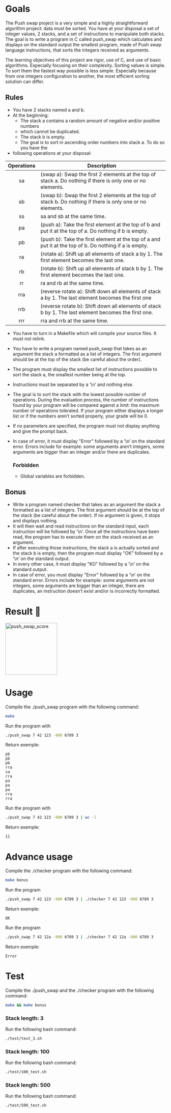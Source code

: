 # Goals
The Push swap project is a very simple and a highly straightforward algorithm project: data must be sorted. You have at your disposal a set of integer values, 2 stacks, and a set of instructions to manipulate both stacks.
The goal is to write a program in C called push_swap which calculates and displays on the standard output the smallest program, made of Push swap language instructions, that sorts the integers received as arguments.

The learning objectives of this project are rigor, use of C, and use of basic algorithms. Especially focusing on their complexity. Sorting values is simple. To sort them the fastest way possible is less simple. Especially because from one integers configuration to another, the most efficient sorting solution can differ.

## Rules
- You have 2 stacks named a and b.
- At the beginning:
	- The stack a contains a random amount of negative and/or positive numbers
	- which cannot be duplicated.
	- The stack b is empty.
	- The goal is to sort in ascending order numbers into stack a. To do so you have the
- following operations at your disposal:

<table>
	<thead>
        <tr>
            <th>Operations</th>
            <th>Description</th>
        </tr>
    </thead>
    <tbody>
	</thead>
        <tr>
            <td align="center">sa</td>
            <td>(swap a): Swap the first 2 elements at the top of stack a. Do nothing if there is only one or no elements.</td>
        </tr>
        <tr>
            <td align="center">sb</td>
            <td>(swap b): Swap the first 2 elements at the top of stack b. Do nothing if there is only one or no elements.</td>
        </tr>
        <tr>
            <td align="center">ss</td>
            <td>sa and sb at the same time.</td>
        </tr>
        <tr>
            <td align="center">pa</td>
            <td>(push a): Take the first element at the top of b and put it at the top of a. Do nothing if b is empty.</td>
        </tr>
        <tr>
            <td align="center">pb</td>
            <td>(push b): Take the first element at the top of a and put it at the top of b. Do nothing if a is empty.</td>
        </tr>
        <tr>
            <td align="center">ra</td>
            <td>(rotate a): Shift up all elements of stack a by 1. The first element becomes the last one.</td>
        </tr>
        <tr>
            <td align="center">rb</td>
            <td>(rotate b): Shift up all elements of stack b by 1. The first element becomes the last one.</td>
        </tr>
		<tr>
            <td align="center">rr</td>
            <td>ra and rb at the same time.</td>
        </tr>
        <tr>
            <td align="center">rra</td>
            <td>(reverse rotate a): Shift down all elements of stack a by 1. The last element becomes the first one</td>
        </tr>
		<tr>
            <td align="center">rrb</td>
            <td>(reverse rotate b): Shift down all elements of stack b by 1. The last element becomes the first one.</td>
        </tr>
        <tr>
            <td align="center">rrr</td>
            <td>rra and rrb at the same time.</td>
        </tr>
    </tbody>
</table>


- You have to turn in a Makefile which will compile your source files. It must not relink.
- You have to write a program named push_swap that takes as an argument the stack a formatted as a list of integers. The first argument should be at the top of the stack (be careful about the order).
- The program must display the smallest list of instructions possible to sort the stack a, the smallest number being at the top.
- Instructions must be separated by a ’\n’ and nothing else.
- The goal is to sort the stack with the lowest possible number of operations. During the evaluation process, the number of instructions found by your program will be compared against a limit: the maximum number of operations tolerated. If your program either displays a longer list or if the numbers aren’t sorted properly, your grade will be 0.
- If no parameters are specified, the program must not display anything and give the prompt back.
- In case of error, it must display "Error" followed by a ’\n’ on the standard error. Errors include for example: some arguments aren’t integers, some arguments are bigger than an integer and/or there are duplicates.

  ### Forbidden
	- Global variables are forbidden.

## Bonus
- Write a program named checker that takes as an argument the stack a formatted as a list of integers. The first argument should be at the top of the stack (be careful about the order). If no argument is given, it stops and displays nothing.
- It will then wait and read instructions on the standard input, each instruction will be followed by ’\n’. Once all the instructions have been read, the program has to execute them on the stack received as an argument.
- If after executing those instructions, the stack a is actually sorted and the stack b is empty, then the program must display "OK" followed by a ’\n’ on the standard output.
- In every other case, it must display "KO" followed by a ’\n’ on the standard output.
- In case of error, you must display "Error" followed by a ’\n’ on the standard error. Errors include for example: some arguments are not integers, some arguments are bigger than an integer, there are duplicates, an instruction doesn’t exist and/or is incorrectly formatted.

# Result :slot_machine:
<img width="163" alt="push_swap_score" src="https://github.com/Benoilte/push_swap/assets/104198121/20301089-082d-40c5-ab5e-bf5772fa430d">


# Usage

Compile the ./push_swap program with the following command:
```bash
make
```

Run the program with
```bash
./push_swap 7 42 123 -900 6789 3
```

Return exemple:

```text
pb
pb
pb
rra
sa
rra
pa
pa
pa
rra
rra
```

Run the program with
```bash
./push_swap 7 42 123 -900 6789 3 | wc -l
```

Return exemple:

```text
11
```

# Advance usage

Compile the ./checker program with the following command:
```bash
make bonus
```

Run the program
```bash
./push_swap 7 42 123 -900 6789 3 | ./checker 7 42 123 -900 6789 3
```

Return exemple:

```text
OK
```

Run the program

```bash
./push_swap 7 42 12a -900 6789 3 | ./checker 7 42 12a -900 6789 3
```

Return exemple:

```text
Error
```

# Test
Compile the ./push_swap and the ./checker program with the following command:
```bash
make && make bonus
```

### Stack length: 3
Run the following bash command:
```bash
./test/test_3.sh
```

### Stack length: 100
Run the following bash command:
```bash
./test/100_test.sh
```

### Stack length: 500
Run the following bash command:
```bash
./test/500_test.sh
```
